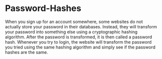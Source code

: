 # Password-Hashes
When you sign up for an account somewhere, some websites do not actually store your password in their databases. Instead, they will transform your password into something else using a cryptographic hashing algorithm.  After the password is transformed, it is then called a password hash. Whenever you try to login, the website will transform the password you tried using the same hashing algorithm and simply see if the password hashes are the same.

